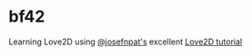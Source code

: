 bf42
====

Learning Love2D using [@josefnpat's](https://github.com/josefnpat) excellent [Love2D tutorial](http://cupm.net/public/love2dtutorial/)
